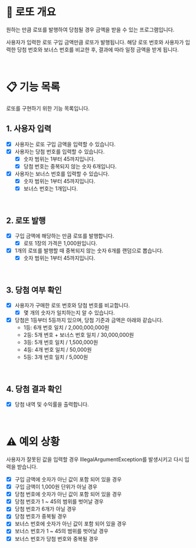 # 💸 로또 개요
원하는 만큼 로또를 발행하여 당첨될 경우 금액을 받을 수 있는 프로그램입니다.

사용자가 입력한 로또 구입 금액만큼 로또가 발행됩니다.
해당 로또 번호와 사용자가 입력한 당첨 번호와 보너스 번호를 비교한 후, 결과에 따라 일정 금액을 받게 됩니다.

<br>

# 📋 기능 목록

로또를 구현하기 위한 기능 목록입니다.

## 1. 사용자 입력
- [x] 사용자는 로또 구입 금액을 입력할 수 있습니다.
- [x] 사용자는 당첨 번호를 입력할 수 있습니다.
  - [x] 숫자 범위는 1부터 45까지입니다.
  - [x] 당첨 번호는 중복되지 않는 숫자 6개입니다.
- [x] 사용자는 보너스 번호를 입력할 수 있습니다.
  - [x] 숫자 범위는 1부터 45까지입니다.
  - [x] 보너스 번호는 1개입니다.

<br>

## 2. 로또 발행
- [x] 구입 금액에 해당하는 만큼 로또를 발행합니다.
  - [x] 로또 1장의 가격은 1,000원입니다.
- [x] 1개의 로또를 발행할 때 중복되지 않는 숫자 6개를 랜덤으로 뽑습니다.
  - [x] 숫자 범위는 1부터 45까지입니다.

<br>

## 3. 당첨 여부 확인
- [x] 사용자가 구매한 로또 번호와 당첨 번호를 비교합니다.
  - [x] 몇 개의 숫자가 일치하는지 알 수 있습니다.
- [x] 당첨은 1등부터 5등까지 있으며, 당첨 기준과 금액은 아래와 같습니다.
  - 1등: 6개 번호 일치 / 2,000,000,000원
  - 2등: 5개 번호 + 보너스 번호 일치 / 30,000,000원
  - 3등: 5개 번호 일치 / 1,500,000원
  - 4등: 4개 번호 일치 / 50,000원
  - 5등: 3개 번호 일치 / 5,000원

<br>

## 4. 당첨 결과 확인
- [x] 당첨 내역 및 수익률을 출력합니다.

<br>

# ⚠️ 예외 상황

사용자가 잘못된 값을 입력할 경우 IllegalArgumentException를 발생시키고 다시 입력을 받습니다.

- [x] 구입 금액에 숫자가 아닌 값이 포함 되어 있을 경우
- [x] 구입 금액이 1,000원 단위가 아닐 경우
- [x] 당첨 번호에 숫자가 아닌 값이 포함 되어 있을 경우
- [x] 당첨 번호가 1 ~ 45의 범위를 벗어날 경우
- [x] 당첨 번호가 6개가 아닐 경우
- [x] 당첨 번호가 중복될 경우
- [x] 보너스 번호에 숫자가 아닌 값이 포함 되어 있을 경우
- [x] 보너스 번호가 1 ~ 45의 범위를 벗어날 경우
- [x] 보너스 번호가 당첨 번호와 중복될 경우